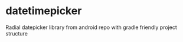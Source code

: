 datetimepicker
==============

Radial datepicker library from android repo with gradle friendly project structure
